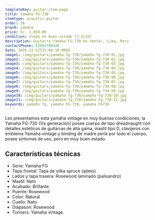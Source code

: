 ```yaml
---
templateKey: guitar-item-page
title: Yamaha FG-730
itemtype: acoustic-guitar
order: 20
brand: yamaha
price: S/. 1,050.00
condition: Usada en buen estado (7.5/10)
description: Guitarra Yamaha FG-730 en Venta!, Lima, Peru
contactPhone: 51992780348
date: 2016-12-17T15:04:10.000Z
image1: /img/guitars/yamaha-fg-730/yamaha-fg-730-01.jpg
image2: /img/guitars/yamaha-fg-730/yamaha-fg-730-02.jpg
image3: /img/guitars/yamaha-fg-730/yamaha-fg-730-03.jpg
image4: /img/guitars/yamaha-fg-730/yamaha-fg-730-04.jpg
image5: /img/guitars/yamaha-fg-730/yamaha-fg-730-05.jpg
image6: /img/guitars/yamaha-fg-730/yamaha-fg-730-06.jpg
image7: /img/guitars/yamaha-fg-730/yamaha-fg-730-07.jpg
image8: /img/guitars/yamaha-fg-730/yamaha-fg-730-08.jpg
image9: /img/guitars/yamaha-fg-730/yamaha-fg-730-09.jpg
image10: /img/guitars/yamaha-fg-730/yamaha-fg-730-10.jpg
image11: /img/guitars/yamaha-fg-730/yamaha-fg-730-11.jpg
keywords: yamaha fg, yamaha FG-730, yamaha FG730
---
```


Les presentamos esta yamaha vintage en muy buenas condiciones, la Yamaha FG-730 (1ra generación) posee cuerpo de tipo dreadnaught con detalles estéticos de guitarras de alta gama, mastil tipo D, clavijeros con emblema Yamaha vintage y binding de madre perla por todo el cuerpo, posee síntomas de uso, pero en muy buen estado.

## Características técnicas

* Serie: Yamaha FG
* Tapa frontal: Tapa de sitka spruce (abeto)
* Lados y tapa trasera: Rosewood laminado (palisandro)
* Mastil: Nato
* Acabado: Brillante
* Puente: Rosewood
* Color: Natural
* Cuello: Nato
* Diapason: Rosewood
* Tunners: Yamaha vintage.
